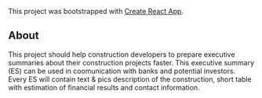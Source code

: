 This project was bootstrapped with [Create React App](https://github.com/facebook/create-react-app).

## About
This project should help construction developers to prepare executive summaries about their construction projects faster. 
This executive summary (ES) can be used in coomunication with banks and potential investors.
Every ES will contain text & pics description of the construction, short table with estimation of financial results and contact information.
